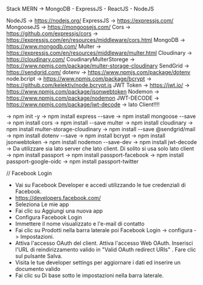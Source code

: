 Stack MERN -> MongoDB - ExpressJS - ReactJS - NodeJS

NodeJS -> https://nodejs.org/
ExpressJS -> https://expressjs.com/
MongooseJS -> https://mongoosejs.com/
Cors -> https://github.com/expressjs/cors -> https://expressjs.com/en/resources/middleware/cors.html
MongoDB -> https://www.mongodb.com/
Multer -> https://expressjs.com/en/resources/middleware/multer.html
Cloudinary -> https://cloudinary.com/
CoudinaryMulterStorege -> https://www.npmjs.com/package/multer-storage-cloudinary
SendGrid -> https://sendgrid.com/
dotenv -> https://www.npmjs.com/package/dotenv
node.bcript -> https://www.npmjs.com/package/bcrypt -> https://github.com/kelektiv/node.bcrypt.js
JWT Token -> https://jwt.io/ -> https://www.npmjs.com/package/jsonwebtoken
Nodemon -> https://www.npmjs.com/package/nodemon
JWT-DECODE -> https://www.npmjs.com/package/jwt-decode -> lato Client!!!!


-> npm init -y
-> npm install express --save
-> npm install mongoose --save
-> npm install cors
-> npm install --save multer
-> npm install cloudinary
-> npm install multer-storage-cloudinary
-> npm install --save @sendgrid/mail
-> npm install dotenv --save
-> npm install bcrypt
-> npm install jsonwebtoken
-> npm install nodemon --save-dev
-> npm install jwt-decode -> Da utilizzare sia lato server che lato client. Di solito si usa solo lato client
-> npm install passport 
-> npm install passport-facebook
-> npm install passport-google-oidc
-> npm install passport-twitter



// Facebook Login
- Vai su Facebook Developer e accedi utilizzando le tue credenziali di Facebook.
- https://developers.facebook.com/
- Seleziona Le mie app
- Fai clic su Aggiungi una nuova app 
- Configura Facebook Login
- Immettere il nome visualizzato e l'e-mail di contatto
- Fai clic su Prodotti nella barra laterale poi Facebook Login -> configura -> Impostazioni. 
- Attiva l'accesso OAuth del client. Attiva l'accesso Web OAuth. Inserisci l'URL di reindirizzamento valido in "Valid OAuth redirect URIs" . Fare clic sul pulsante Salva.
- Visita le tue developer settings per aggiornare i dati ed inserire un documento valido
- Fai clic su Di base sotto le impostazioni nella barra laterale.